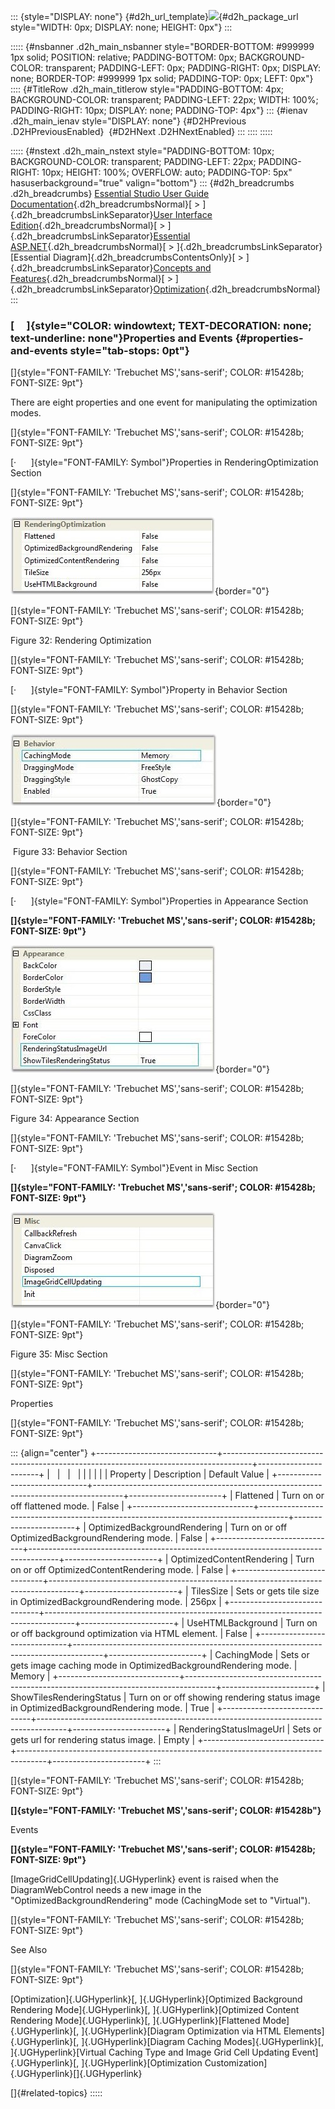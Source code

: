 ::: {style="DISPLAY: none"}
[](ms-xhelp:///?Id=d2h_url_template){#d2h_url_template}![](!package_url!){#d2h_package_url style="WIDTH: 0px; DISPLAY: none; HEIGHT: 0px"}
:::

::::: {#nsbanner .d2h_main_nsbanner style="BORDER-BOTTOM: #999999 1px solid; POSITION: relative; PADDING-BOTTOM: 0px; BACKGROUND-COLOR: transparent; PADDING-LEFT: 0px; PADDING-RIGHT: 0px; DISPLAY: none; BORDER-TOP: #999999 1px solid; PADDING-TOP: 0px; LEFT: 0px"}
:::: {#TitleRow .d2h_main_titlerow style="PADDING-BOTTOM: 4px; BACKGROUND-COLOR: transparent; PADDING-LEFT: 22px; WIDTH: 100%; PADDING-RIGHT: 10px; DISPLAY: none; PADDING-TOP: 4px"}
::: {#ienav .d2h_main_ienav style="DISPLAY: none"}
[](ms-xhelp:///?Id=b87d4bc7-af66-4e6f-81ff-c63c4bc639b4){#D2HPrevious .D2HPreviousEnabled}  [](ms-xhelp:///?Id=28164b3e-b9a0-46d2-9bb8-c790e025a4bd){#D2HNext .D2HNextEnabled}
:::
::::
:::::

::::: {#nstext .d2h_main_nstext style="PADDING-BOTTOM: 10px; BACKGROUND-COLOR: transparent; PADDING-LEFT: 22px; PADDING-RIGHT: 10px; HEIGHT: 100%; OVERFLOW: auto; PADDING-TOP: 5px" hasuserbackground="true" valign="bottom"}
::: {#d2h_breadcrumbs .d2h_breadcrumbs}
[Essential Studio User Guide Documentation](ms-xhelp:///?Id=12457748-09e3-4d74-a240-8e049cedf030){.d2h_breadcrumbsNormal}[ \> ]{.d2h_breadcrumbsLinkSeparator}[User Interface Edition](ms-xhelp:///?Id=c29296b7-531c-413b-a0ec-488ca1f7f669){.d2h_breadcrumbsNormal}[ \> ]{.d2h_breadcrumbsLinkSeparator}[Essential ASP.NET](ms-xhelp:///?Id=25c35330-c127-4dad-9a92-ed79dc7261a6){.d2h_breadcrumbsNormal}[ \> ]{.d2h_breadcrumbsLinkSeparator}[Essential Diagram]{.d2h_breadcrumbsContentsOnly}[ \> ]{.d2h_breadcrumbsLinkSeparator}[Concepts and Features](ms-xhelp:///?Id=f9aa55fb-f8cf-43da-a8be-de231dc0d949){.d2h_breadcrumbsNormal}[ \> ]{.d2h_breadcrumbsLinkSeparator}[Optimization](ms-xhelp:///?Id=b87d4bc7-af66-4e6f-81ff-c63c4bc639b4){.d2h_breadcrumbsNormal}
:::

### [     ]{style="COLOR: windowtext; TEXT-DECORATION: none; text-underline: none"}Properties and Events {#properties-and-events style="tab-stops: 0pt"}

[]{style="FONT-FAMILY: 'Trebuchet MS','sans-serif'; COLOR: #15428b; FONT-SIZE: 9pt"} 

There are eight properties and one event for manipulating the optimization modes.

[]{style="FONT-FAMILY: 'Trebuchet MS','sans-serif'; COLOR: #15428b; FONT-SIZE: 9pt"} 

[·      ]{style="FONT-FAMILY: Symbol"}Properties in RenderingOptimization Section

[]{style="FONT-FAMILY: 'Trebuchet MS','sans-serif'; COLOR: #15428b; FONT-SIZE: 9pt"} 

![](ImagesExt/image65_38.jpg){border="0"}

[]{style="FONT-FAMILY: 'Trebuchet MS','sans-serif'; COLOR: #15428b; FONT-SIZE: 9pt"} 

Figure 32: Rendering Optimization

[]{style="FONT-FAMILY: 'Trebuchet MS','sans-serif'; COLOR: #15428b; FONT-SIZE: 9pt"} 

[·      ]{style="FONT-FAMILY: Symbol"}Property in Behavior Section

[]{style="FONT-FAMILY: 'Trebuchet MS','sans-serif'; COLOR: #15428b; FONT-SIZE: 9pt"} 

![](ImagesExt/image65_39.jpg){border="0"}

[]{style="FONT-FAMILY: 'Trebuchet MS','sans-serif'; COLOR: #15428b; FONT-SIZE: 9pt"} 

 Figure 33: Behavior Section

[]{style="FONT-FAMILY: 'Trebuchet MS','sans-serif'; COLOR: #15428b; FONT-SIZE: 9pt"} 

[·      ]{style="FONT-FAMILY: Symbol"}Properties in Appearance Section

**[]{style="FONT-FAMILY: 'Trebuchet MS','sans-serif'; COLOR: #15428b; FONT-SIZE: 9pt"}** 

![](ImagesExt/image65_40.jpg){border="0"}

[]{style="FONT-FAMILY: 'Trebuchet MS','sans-serif'; COLOR: #15428b; FONT-SIZE: 9pt"} 

Figure 34: Appearance Section

[]{style="FONT-FAMILY: 'Trebuchet MS','sans-serif'; COLOR: #15428b; FONT-SIZE: 9pt"} 

[·      ]{style="FONT-FAMILY: Symbol"}Event in Misc Section

**[]{style="FONT-FAMILY: 'Trebuchet MS','sans-serif'; COLOR: #15428b; FONT-SIZE: 9pt"}** 

![](ImagesExt/image65_41.jpg){border="0"}

[]{style="FONT-FAMILY: 'Trebuchet MS','sans-serif'; COLOR: #15428b; FONT-SIZE: 9pt"} 

Figure 35: Misc Section

[]{style="FONT-FAMILY: 'Trebuchet MS','sans-serif'; COLOR: #15428b; FONT-SIZE: 9pt"} 

Properties

[]{style="FONT-FAMILY: 'Trebuchet MS','sans-serif'; COLOR: #15428b; FONT-SIZE: 9pt"} 

::: {align="center"}
+------------------------------+-------------------------------------------------------------------------------------+-----------------------+
|                              |                                                                                     |                       |
|                              |                                                                                     |                       |
| Property                     | Description                                                                         | Default Value         |
+------------------------------+-------------------------------------------------------------------------------------+-----------------------+
| Flattened                    | Turn on or off flattened mode.                                                      | False                 |
+------------------------------+-------------------------------------------------------------------------------------+-----------------------+
| OptimizedBackgroundRendering | Turn on or off OptimizedBackgroundRendering mode.                                   | False                 |
+------------------------------+-------------------------------------------------------------------------------------+-----------------------+
| OptimizedContentRendering    | Turn on or off OptimizedContentRendering mode.                                      | False                 |
+------------------------------+-------------------------------------------------------------------------------------+-----------------------+
| TilesSize                    | Sets or gets tile size in OptimizedBackgroundRendering mode.                        | 256px                 |
+------------------------------+-------------------------------------------------------------------------------------+-----------------------+
| UseHTMLBackground            | Turn on or off background optimization via HTML element.                            | False                 |
+------------------------------+-------------------------------------------------------------------------------------+-----------------------+
| CachingMode                  | Sets or gets image caching mode in OptimizedBackgroundRendering mode.               | Memory                |
+------------------------------+-------------------------------------------------------------------------------------+-----------------------+
| ShowTilesRenderingStatus     | Turn on or off showing rendering status image in OptimizedBackgroundRendering mode. | True                  |
+------------------------------+-------------------------------------------------------------------------------------+-----------------------+
| RenderingStatusImageUrl      | Sets or gets url for rendering status image.                                        | Empty                 |
+------------------------------+-------------------------------------------------------------------------------------+-----------------------+
:::

[]{style="FONT-FAMILY: 'Trebuchet MS','sans-serif'; COLOR: #15428b; FONT-SIZE: 9pt"} 

**[]{style="FONT-FAMILY: 'Trebuchet MS','sans-serif'; COLOR: #15428b"}** 

Events

**[]{style="FONT-FAMILY: 'Trebuchet MS','sans-serif'; COLOR: #15428b; FONT-SIZE: 9pt"}** 

[ImageGridCellUpdating]{.UGHyperlink} event is raised when the DiagramWebControl needs a new image in the \"OptimizedBackgroundRendering\" mode (CachingMode set to \"Virtual\").

[]{style="FONT-FAMILY: 'Trebuchet MS','sans-serif'; COLOR: #15428b; FONT-SIZE: 9pt"} 

See Also

[]{style="FONT-FAMILY: 'Trebuchet MS','sans-serif'; COLOR: #15428b; FONT-SIZE: 9pt"} 

[Optimization]{.UGHyperlink}[, ]{.UGHyperlink}[Optimized Background Rendering Mode]{.UGHyperlink}[, ]{.UGHyperlink}[Optimized Content Rendering Mode]{.UGHyperlink}[, ]{.UGHyperlink}[Flattened Mode]{.UGHyperlink}[, ]{.UGHyperlink}[Diagram Optimization via HTML Elements]{.UGHyperlink}[, ]{.UGHyperlink}[Diagram Caching Modes]{.UGHyperlink}[, ]{.UGHyperlink}[Virtual Caching Type and Image Grid Cell Updating Event]{.UGHyperlink}[, ]{.UGHyperlink}[Optimization Customization]{.UGHyperlink}[]{.UGHyperlink}

[]{#related-topics}
:::::
